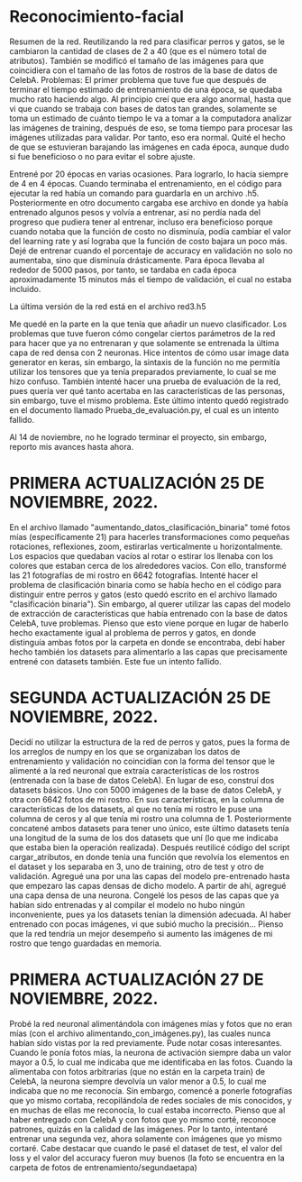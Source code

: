 # Reconocimiento-facial
Resumen de la red. Reutilizando la red para clasificar perros y gatos, se le cambiaron la cantidad de clases de 2 a 40 (que es el número total de atributos). También se modificó el tamaño de las imágenes para que coincidiera con el tamaño de las fotos de rostros de la base de datos de CelebA.
Problemas: El primer problema que tuve fue que después de terminar el tiempo estimado de entrenamiento de una época, se quedaba mucho rato haciendo algo. Al principio creí que era algo anormal, hasta que vi que cuando se trabaja con bases de datos tan grandes, solamente se toma un estimado de cuánto tiempo le va a tomar a la computadora analizar las imágenes de training, después de eso, se toma tiempo para procesar las imágenes utilizadas para validar. Por tanto, eso era normal. Quité el hecho de que se estuvieran barajando las imágenes en cada época, aunque dudo si fue beneficioso o no para evitar el sobre ajuste. 

Entrené por 20 épocas en varias ocasiones. Para lograrlo, lo hacía siempre de 4 en 4 épocas. Cuando terminaba el entrenamiento, en el código para ejecutar la red había un comando para guardarla en un archivo .h5. Posteriormente en otro documento cargaba ese archivo en donde ya había entrenado algunos pesos y volvía a entrenar, así no perdía nada del progreso que pudiera tener al entrenar, incluso era beneficioso porque cuando notaba que la función de costo no disminuía, podía cambiar el valor del learning rate y así lograba que la función de costo bajara un poco más. Dejé de entrenar cuando el porcentaje de accuracy en validación no solo no aumentaba, sino que disminuía drásticamente. Para época llevaba al rededor de 5000 pasos, por tanto, se tardaba en cada época aproximadamente 15 minutos más el tiempo de validación, el cual no estaba incluido.

La última versión de la red está en el archivo red3.h5

Me quedé en la parte en la que tenía que añadir un nuevo clasificador. Los problemas que tuve fueron cómo congelar ciertos parámetros de la red para hacer que ya no entrenaran y que solamente se entrenada la última capa de red densa con 2 neuronas. Hice intentos de cómo usar image data generator en keras, sin embargo, la sintaxis de la función no me permitía utilizar los tensores que ya tenía preparados previamente, lo cual se me hizo confuso. También intenté hacer una prueba de evaluación de la red, pues quería ver qué tanto acertaba en las características de las personas, sin embargo, tuve el mismo problema. Este último intento quedó registrado en el documento llamado Prueba_de_evaluación.py, el cual es un intento fallido.

Al 14 de noviembre, no he logrado terminar el proyecto, sin embargo, reporto mis avances hasta ahora.

# PRIMERA ACTUALIZACIÓN 25 DE NOVIEMBRE, 2022.
En el archivo llamado "aumentando_datos_clasificación_binaria" tomé fotos mías (específicamente 21) para hacerles transformaciones como pequeñas rotaciones, reflexiones, zoom, estirarlas verticalmente u horizontalmente. Los espacios que quedaban vacíos al rotar o estirar los llenaba con los colores que estaban cerca de los alrededores vacíos. Con ello, transformé las 21 fotografías de mi rostro en 6642 fotografías. Intenté hacer el problema de clasificación binaria como se había hecho en el código para distinguir entre perros y gatos (esto quedó escrito en el archivo llamado "clasificación binaria"). Sin embargo, al querer utilizar las capas del modelo de extracción de características que había entrenado con la base de datos CelebA, tuve problemas. Pienso que esto viene porque en lugar de haberlo hecho exactamente igual al problema de perros y gatos, en donde distinguía ambas fotos por la carpeta en donde se encontraba, debí haber hecho también los datasets para alimentarlo a las capas que precisamente entrené con datasets también. Este fue un intento fallido.

# SEGUNDA ACTUALIZACIÓN 25 DE NOVIEMBRE, 2022.
Decidí no utilizar la estructura de la red de perros y gatos, pues la forma de los arreglos de numpy en los que se organizaban los datos de entrenamiento y validación no coincidían con la forma del tensor que le alimenté a la red neuronal que extraía características de los rostros (entrenada con la base de datos CelebA). En lugar de eso, construí dos datasets básicos. Uno con 5000 imágenes de la base de datos CelebA, y otra con 6642 fotos de mi rostro. En sus características, en la columna de características de los datasets, al que no tenía mi rostro le puse una columna de ceros y al que tenía mi rostro una columna de 1. Posteriormente concatené ambos datasets para tener uno único, este último datasets tenía una longitud de la suma de los dos datasets que uní (lo que me indicaba que estaba bien la operación realizada). Después reutilicé código del script cargar_atributos, en donde tenía una función que revolvía los elementos en el dataset y los separaba en 3, uno de training, otro de test y otro de validación. Agregué una por una las capas del modelo pre-entrenado hasta que empezaro las capas densas de dicho modelo. A partir de ahí, agregué una capa densa de una neurona. Congelé los pesos de las capas que ya habían sido entrenadas y al compilar el modelo no hubo ningún inconveniente, pues ya los datasets tenían la dimensión adecuada.
Al haber entrenado con pocas imágenes, vi que subió mucho la precisión... Pienso que la red tendría un mejor desempeño si aumento las imágenes de mi rostro que tengo guardadas en memoria. 

# PRIMERA ACTUALIZACIÓN 27 DE NOVIEMBRE, 2022.
Probé la red neuronal alimentándola con imágenes mías y fotos que no eran mías (con el archivo alimentando_con_imágenes.py), las cuales nunca habían sido vistas por la red previamente. Pude notar cosas interesantes.
Cuando le ponía fotos mías, la neurona de activación siempre daba un valor mayor a 0.5, lo cual me indicaba que me identificaba en las fotos. Cuando la alimentaba con fotos arbitrarias (que no están en la carpeta train) de CelebA, la neurona siempre devolvía un valor menor a 0.5, lo cual me indicaba que no me reconocía. Sin embargo, comencé a ponerle fotografías que yo mismo cortaba, recopilándola de redes sociales de mis conocidos, y en muchas de ellas me reconocía, lo cual estaba incorrecto. Pienso que al haber entregado con CelebA y con fotos que yo mismo corté, reconoce patrones, quizás en la calidad de las imágenes. Por lo tanto, intentaré entrenar una segunda vez, ahora solamente con imágenes que yo mismo cortaré.
Cabe destacar que cuando le pasé el dataset de test, el valor del loss y el valor del accuracy fueron muy buenos (la foto se encuentra en la carpeta de fotos de entrenamiento/segundaetapa)

